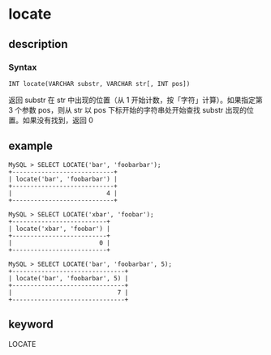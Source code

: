 # locate

## description

### Syntax

`INT locate(VARCHAR substr, VARCHAR str[, INT pos])`

返回 substr 在 str 中出现的位置（从 1 开始计数，按「字符」计算）。如果指定第 3 个参数 pos，则从 str 以 pos 下标开始的字符串处开始查找 substr 出现的位置。如果没有找到，返回 0

## example

```Plain Text
MySQL > SELECT LOCATE('bar', 'foobarbar');
+----------------------------+
| locate('bar', 'foobarbar') |
+----------------------------+
|                          4 |
+----------------------------+

MySQL > SELECT LOCATE('xbar', 'foobar');
+--------------------------+
| locate('xbar', 'foobar') |
+--------------------------+
|                        0 |
+--------------------------+

MySQL > SELECT LOCATE('bar', 'foobarbar', 5);
+-------------------------------+
| locate('bar', 'foobarbar', 5) |
+-------------------------------+
|                             7 |
+-------------------------------+
```

## keyword

LOCATE
